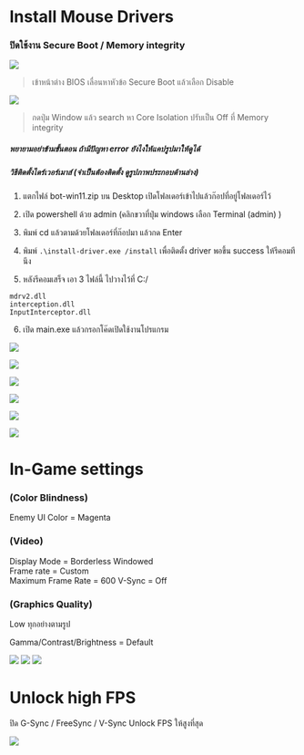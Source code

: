 # Install Mouse Drivers

### ปิดใช้งาน Secure Boot / Memory integrity

![](https://blog.janjan.net/wp/wp-content/uploads/2022/10/asrock-uefi-secure-boot-enabled-02.jpg)
> เข้าหน้าต่าง BIOS เลื่อนหาหัวข้อ Secure Boot แล้วเลือก Disable

![](https://media.discordapp.net/attachments/1033371424972349440/1033395675657932870/unknown.png)
> กดปุ่ม Window แล้ว search หา Core Isolation ปรับเป็น Off ที่ Memory integrity

##### พยายามอย่าข้ามขั้นตอน ถ้ามีปัญหา error ยังไงให้แคปรูปมาให้ดูได้
##### วิธีติดตั้งไดร์เวอร์เมาส์ (จำเป็นต้องติดตั้ง ดูรูปภาพประกอบด้านล่าง)


1. แตกไฟล์ bot-win11.zip บน Desktop เปิดโฟลเดอร์เข้าไปแล้วก๊อปที่อยู่โฟลเดอร์ไว้
2. เปิด powershell ด้วย admin  (คลิกขวาที่ปุ่ม windows เลือก Terminal (admin) )
3. พิมพ์ cd แล้วตามด้วยโฟลเดอร์ที่ก๊อปมา แล้วกด Enter
4. พิมพ์  ```.\install-driver.exe /install```   เพื่อติดตั้ง driver พอขึ้น success ให้รีคอมทีนึง

5. หลังรีคอมเสร็จ เอา 3 ไฟล์นี้ ไปวางไว้ที่ C:/
```
mdrv2.dll
interception.dll
InputInterceptor.dll
```
6. เปิด main.exe แล้วกรอกโค๊ดเปิดใช้งานโปรแกรม

![](https://media.discordapp.net/attachments/1033371424972349440/1033396183080636477/unknown.png)

![](https://images2.imgbox.com/80/e2/HPVUlfEH_o.png)

![](https://media.discordapp.net/attachments/1033371424972349440/1033397082653995159/unknown.png)

![](https://media.discordapp.net/attachments/1033371424972349440/1033397640253145148/unknown.png)

![](https://media.discordapp.net/attachments/1033371424972349440/1033398253267456192/unknown.png)

![](https://media.discordapp.net/attachments/1033371424972349440/1033398532129959987/unknown.png)


# In-Game settings

### (Color Blindness) <br />
Enemy UI Color  =  Magenta

### (Video) <br />
Display Mode = Borderless Windowed <br />
Frame rate = Custom <br />
Maximum Frame Rate = 600
V-Sync = Off

### (Graphics Quality) <br />
Low ทุกอย่างตามรูป

Gamma/Contrast/Brightness = Default

![](https://i.imgur.com/INbk0xj.png)
![](https://i.imgur.com/zkeczgN.png)
![](https://i.imgur.com/BC0bRWu.png)

# Unlock high FPS

ปิด G-Sync / FreeSync / V-Sync Unlock FPS ให้สูงที่สุด

![](https://i.imgur.com/OsqeQf1.png)

